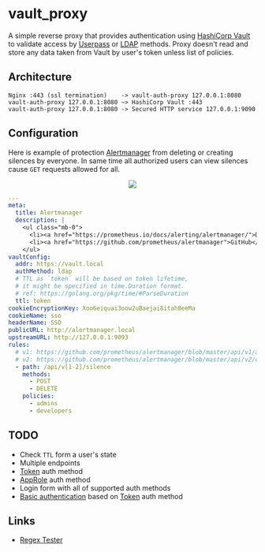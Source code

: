 # vault_proxy

A simple reverse proxy that provides authentication using [HashiCorp Vault](https://www.vaultproject.io) to validate access by [Userpass](https://www.vaultproject.io/docs/auth/userpass.html) or [LDAP](https://www.vaultproject.io/docs/auth/ldap.html) methods. Proxy doesn't read and store any data taken from Vault by user's token unless list of policies.

## Architecture

```
Nginx :443 (ssl termination)    -> vault-auth-proxy 127.0.0.1:8080
vault-auth-proxy 127.0.0.1:8080 ~> HashiCorp Vault :443
vault-auth-proxy 127.0.0.1:8080 -> Secured HTTP service 127.0.0.1:9090
```

## Configuration

Here is example of protection [Alertmanager](https://prometheus.io/docs/alerting/alertmanager/) from deleting or creating silences by everyone. In same time all authorized users can view silences cause `GET` requests allowed for all.

<p align="center">
  <img src="http://shot.weburg.ru/leo/t6ere-l0uzp.png">
</p>

```yaml
---
meta:
  title: Alertmanager
  description: |
    <ul class="mb-0">
      <li><a href="https://prometheus.io/docs/alerting/alertmanager/">Documentation</a></li>
      <li><a href="https://github.com/prometheus/alertmanager">GitHub</a></li>
    </ul>
vaultConfig:
  addr: https://vault.local
  authMethod: ldap
  # TTL as `token` will be based on token lifetime,
  # it might be specified in time.Duration format.
  # ref: https://golang.org/pkg/time/#ParseDuration
  ttl: token
cookieEncryptionKey: Xoo6eiquai3oow2uBaejai8itah8eeMa
cookieName: sso
headerName: SSO
publicURL: http://alertmanager.local
upstreamURL: http://127.0.0.1:9093
rules:
  # v1: https://github.com/prometheus/alertmanager/blob/master/api/v1/api.go#L132
  # v2: https://github.com/prometheus/alertmanager/blob/master/api/v2/openapi.yaml
  - path: /api/v[1-2]/silence
    methods:
      - POST
      - DELETE
    policies:
      - admins
      - developers
```

## TODO

* Check `TTL` form a user's state
* Multiple endpoints
* [Token](https://www.vaultproject.io/docs/auth/token.html) auth method
* [AppRole](https://www.vaultproject.io/docs/auth/approle.html) auth method
* Login form with all of supported auth methods
* [Basic authentication](https://en.wikipedia.org/wiki/Basic_access_authentication) based on [Token](https://www.vaultproject.io/docs/auth/token.html) auth method

## Links

* [Regex Tester](https://regex-golang.appspot.com/assets/html/index.html)
